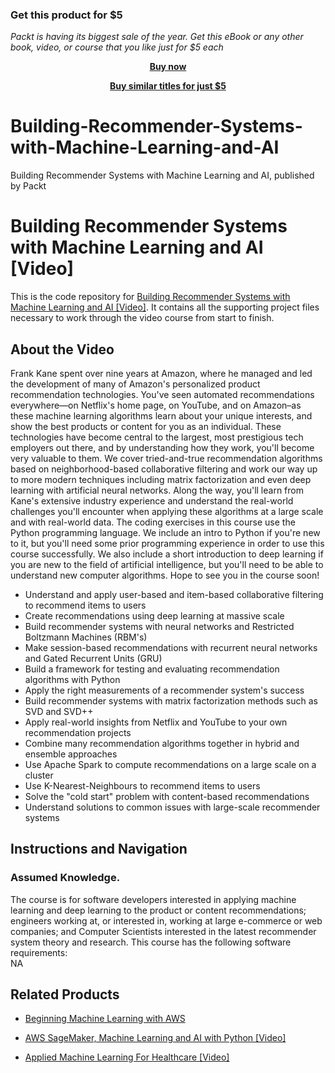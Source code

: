 
### Get this product for $5

<i>Packt is having its biggest sale of the year. Get this eBook or any other book, video, or course that you like just for $5 each</i>


<b><p align='center'>[Buy now](https://packt.link/9781789803273)</p></b>


<b><p align='center'>[Buy similar titles for just $5](https://subscription.packtpub.com/search)</p></b>


# Building-Recommender-Systems-with-Machine-Learning-and-AI
Building Recommender Systems with Machine Learning and AI, published by Packt
# Building Recommender Systems with Machine Learning and AI [Video]
This is the code repository for [Building Recommender Systems with Machine Learning and AI [Video]](https://www.packtpub.com/application-development/building-recommender-systems-machine-learning-and-ai-video). It contains all the supporting project files necessary to work through the video course from start to finish.
## About the Video 
Frank Kane spent over nine years at Amazon, where he managed and led the development of many of Amazon's personalized product recommendation technologies. You've seen automated recommendations everywhere—on Netflix's home page, on YouTube, and on Amazon–as these machine learning algorithms learn about your unique interests, and show the best products or content for you as an individual. These technologies have become central to the largest, most prestigious tech employers out there, and by understanding how they work, you'll become very valuable to them. We cover tried-and-true recommendation algorithms based on neighborhood-based collaborative filtering and work our way up to more modern techniques including matrix factorization and even deep learning with artificial neural networks. Along the way, you'll learn from Kane's extensive industry experience and understand the real-world challenges you'll encounter when applying these algorithms at a large scale and with real-world data. The coding exercises in this course use the Python programming language. We include an intro to Python if you're new to it, but you'll need some prior programming experience in order to use this course successfully. We also include a short introduction to deep learning if you are new to the field of artificial intelligence, but you'll need to be able to understand new computer algorithms. Hope to see you in the course soon!
<DIV class=book-info-will-learn-text>
<UL>
<LI>Understand and apply user-based and item-based collaborative filtering to recommend items to users
<LI>Create recommendations using deep learning at massive scale
<LI>Build recommender systems with neural networks and Restricted Boltzmann Machines (RBM's)
<LI>Make session-based recommendations with recurrent neural networks and Gated Recurrent Units (GRU)
<LI>Build a framework for testing and evaluating recommendation algorithms with Python
<LI>Apply the right measurements of a recommender system's success
<LI>Build recommender systems with matrix factorization methods such as SVD and SVD++
<LI>Apply real-world insights from Netflix and YouTube to your own recommendation projects
<LI>Combine many recommendation algorithms together in hybrid and ensemble approaches
<LI>Use Apache Spark to compute recommendations on a large scale on a cluster
<LI>Use K-Nearest-Neighbours to recommend items to users
<LI>Solve the "cold start" problem with content-based recommendations
<LI>Understand solutions to common issues with large-scale recommender systems</LI></UL></DIV>

## Instructions and Navigation
### Assumed Knowledge.
The course is for software developers interested in applying machine learning and deep learning to the product or content recommendations; engineers working at, or interested in, working at large e-commerce or web companies; and Computer Scientists interested in the latest recommender system theory and research.
This course has the following software requirements:<br/>
NA

## Related Products
* [Beginning Machine Learning with AWS](https://www.packtpub.com/big-data-and-business-intelligence/beginning-machine-learning-aws)

* [AWS SageMaker, Machine Learning and AI with Python [Video]](https://www.packtpub.com/virtualization-and-cloud/aws-machine-learning-ai-and-sagemaker-python-video)

* [Applied Machine Learning For Healthcare [Video]](https://www.packtpub.com/application-development/applied-machine-learning-healthcare-video)
